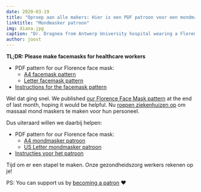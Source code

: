 ```yaml
---
date: 2020-03-19
title: "Oproep aan alle makers: Hier is een PDF patroon voor een mondmasker; Laten we samen aan de slag gaan"
linktitle: "Mondmasker patroon"
img: diana.jpg
caption: "Dr. Dragnea from Antwerp University hospital wearing a Florence facemask"
author: joost
---
```


<Note>

**TL;DR: Please make facemasks for healthcare workers**


 - PDF pattern for our Florence face mask:
   - [A4 facemask pattern](/florence-facemask-freesewing.org.a4.pdf)
   - [Letter facemask pattern](/florence-facemask-freesewing.org.letter.pdf)
 - [Instructions for the facemask pattern](/docs/patterns/florence/instructions/)

</Note>

<YouTube id='VcQ69_ANsRA' />

Wel dat ging snel. We published [our Florence Face Mask pattern](/designs/florence/) at the end of last month, hoping it would be helpful. Nu [roepen ziekenhuizen op](https://www.uza.be/mondmaskers) om massaal mond maskers te maken voor hun personeel.

Dus uiteraard willen we daarbij helpen:

 - PDF pattern for our Florence face mask:
   - [A4 mondmasker patroon](/florence-facemask-freesewing.org.a4.pdf)
   - [US Letter mondmasker patroon](/florence-facemask-freesewing.org.letter.pdf)
 - [Instructies voor het patroon](/docs/patterns/florence/instructions/)

Tijd om er een stapel te maken. Onze gezondheidszorg werkers rekenen op je!

<Note>

PS: You can support us by [becoming a patron](/patrons/join/) ❤️
</Note>

